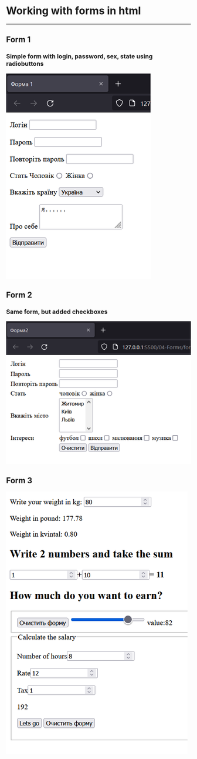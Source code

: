 # Working with forms in html
---
## Form 1
### Simple form with login, password, sex, state using radiobuttons
![](Screenshot_1.png)
## Form 2
### Same form, but added checkboxes 
![](Screenshot_2.png)
## Form 3
![](Screenshot_3.png)
